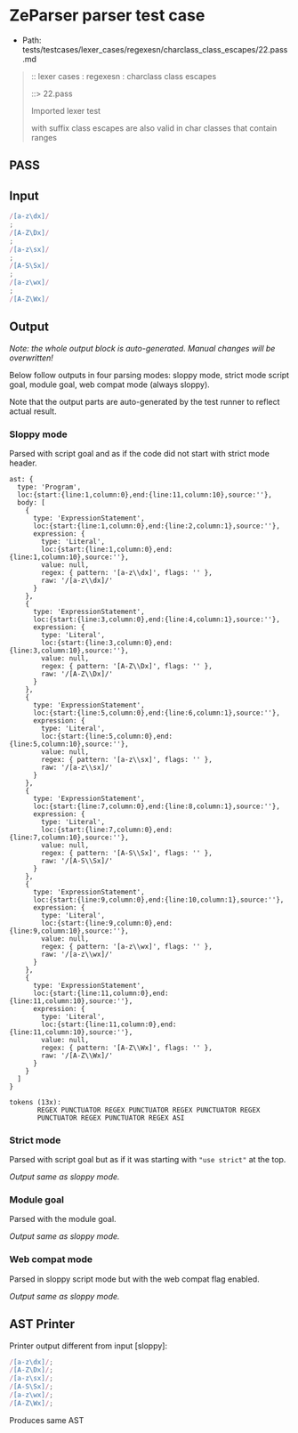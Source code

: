# ZeParser parser test case

- Path: tests/testcases/lexer_cases/regexesn/charclass_class_escapes/22.pass.md

> :: lexer cases : regexesn : charclass class escapes
>
> ::> 22.pass
>
> Imported lexer test
>
> with suffix class escapes are also valid in char classes that contain ranges

## PASS

## Input

`````js
/[a-z\dx]/
;
/[A-Z\Dx]/
;
/[a-z\sx]/
;
/[A-S\Sx]/
;
/[a-z\wx]/
;
/[A-Z\Wx]/
`````

## Output

_Note: the whole output block is auto-generated. Manual changes will be overwritten!_

Below follow outputs in four parsing modes: sloppy mode, strict mode script goal, module goal, web compat mode (always sloppy).

Note that the output parts are auto-generated by the test runner to reflect actual result.

### Sloppy mode

Parsed with script goal and as if the code did not start with strict mode header.

`````
ast: {
  type: 'Program',
  loc:{start:{line:1,column:0},end:{line:11,column:10},source:''},
  body: [
    {
      type: 'ExpressionStatement',
      loc:{start:{line:1,column:0},end:{line:2,column:1},source:''},
      expression: {
        type: 'Literal',
        loc:{start:{line:1,column:0},end:{line:1,column:10},source:''},
        value: null,
        regex: { pattern: '[a-z\\dx]', flags: '' },
        raw: '/[a-z\\dx]/'
      }
    },
    {
      type: 'ExpressionStatement',
      loc:{start:{line:3,column:0},end:{line:4,column:1},source:''},
      expression: {
        type: 'Literal',
        loc:{start:{line:3,column:0},end:{line:3,column:10},source:''},
        value: null,
        regex: { pattern: '[A-Z\\Dx]', flags: '' },
        raw: '/[A-Z\\Dx]/'
      }
    },
    {
      type: 'ExpressionStatement',
      loc:{start:{line:5,column:0},end:{line:6,column:1},source:''},
      expression: {
        type: 'Literal',
        loc:{start:{line:5,column:0},end:{line:5,column:10},source:''},
        value: null,
        regex: { pattern: '[a-z\\sx]', flags: '' },
        raw: '/[a-z\\sx]/'
      }
    },
    {
      type: 'ExpressionStatement',
      loc:{start:{line:7,column:0},end:{line:8,column:1},source:''},
      expression: {
        type: 'Literal',
        loc:{start:{line:7,column:0},end:{line:7,column:10},source:''},
        value: null,
        regex: { pattern: '[A-S\\Sx]', flags: '' },
        raw: '/[A-S\\Sx]/'
      }
    },
    {
      type: 'ExpressionStatement',
      loc:{start:{line:9,column:0},end:{line:10,column:1},source:''},
      expression: {
        type: 'Literal',
        loc:{start:{line:9,column:0},end:{line:9,column:10},source:''},
        value: null,
        regex: { pattern: '[a-z\\wx]', flags: '' },
        raw: '/[a-z\\wx]/'
      }
    },
    {
      type: 'ExpressionStatement',
      loc:{start:{line:11,column:0},end:{line:11,column:10},source:''},
      expression: {
        type: 'Literal',
        loc:{start:{line:11,column:0},end:{line:11,column:10},source:''},
        value: null,
        regex: { pattern: '[A-Z\\Wx]', flags: '' },
        raw: '/[A-Z\\Wx]/'
      }
    }
  ]
}

tokens (13x):
       REGEX PUNCTUATOR REGEX PUNCTUATOR REGEX PUNCTUATOR REGEX
       PUNCTUATOR REGEX PUNCTUATOR REGEX ASI
`````

### Strict mode

Parsed with script goal but as if it was starting with `"use strict"` at the top.

_Output same as sloppy mode._

### Module goal

Parsed with the module goal.

_Output same as sloppy mode._

### Web compat mode

Parsed in sloppy script mode but with the web compat flag enabled.

_Output same as sloppy mode._

## AST Printer

Printer output different from input [sloppy]:

````js
/[a-z\dx]/;
/[A-Z\Dx]/;
/[a-z\sx]/;
/[A-S\Sx]/;
/[a-z\wx]/;
/[A-Z\Wx]/;
````

Produces same AST
